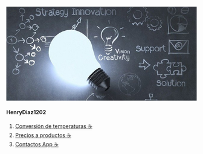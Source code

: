 ![](resources/ft.jpg)
#### HenryDiaz1202

1. [Conversión de temperaturas :coffee:](https://github.com/HenryDiaz1202/TemperatureConverter.git)
2. [Precios a productos :coffee:](https://github.com/HenryDiaz1202/PrecioProductos.git)
2. [Contactos App :coffee:](https://github.com/HenryDiaz1202/wallip.git)
     
